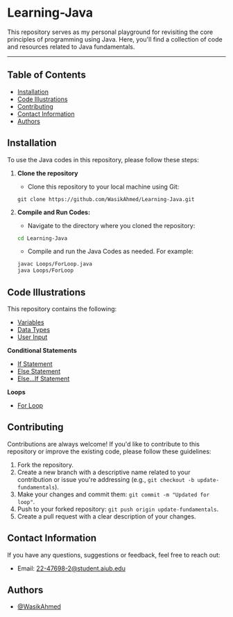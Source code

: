 
# Learning-Java

This repository serves as my personal playground for revisiting the core principles of programming using Java. Here, you'll find a collection of code and resources related to Java fundamentals.

---
## Table of Contents

- [Installation](#installation)
- [Code Illustrations](#code-illustrations)
- [Contributing](#contributing)
- [Contact Information](#contact-information)
- [Authors](#authors)
## Installation

To use the Java codes in this repository, please follow these steps:

1. **Clone the repository**

    - Clone this repository to your local machine using Git:
    ```shell
    git clone https://github.com/WasikAhmed/Learning-Java.git
    ```
2. **Compile and Run Codes:**

    - Navigate to the directory where you cloned the repository:
    
    ```bash
    cd Learning-Java
    ```

    - Compile and run the Java Codes as needed. For example:

    ```bash
    javac Loops/ForLoop.java
    java Loops/ForLoop
    ```


## Code Illustrations

This repository contains the following:

- [Variables](https://github.com/WasikAhmed/Learning-Java/blob/main/Variables.java)
- [Data Types](https://github.com/WasikAhmed/Learning-Java/blob/main/DataTypes.java)
- [User Input](https://github.com/WasikAhmed/Learning-Java/blob/main/Input.java)

**Conditional Statements**
- [If Statement](https://github.com/WasikAhmed/Learning-Java/blob/main/Conditions/If.java)
- [Else Statement](https://github.com/WasikAhmed/Learning-Java/blob/main/Conditions/Else.java)
- [Else...If Statement](https://github.com/WasikAhmed/Learning-Java/blob/main/Conditions/ElseIf.java)

**Loops**
- [For Loop](https://github.com/WasikAhmed/Learning-Java/blob/main/Loops/ForLoop.java)
## Contributing

Contributions are always welcome! If you'd like to contribute to this repository or improve the existing code, please follow these guidelines:

1. Fork the repository.
2. Create a new branch with a descriptive name related to your contribution or issue you're addressing (e.g., `git checkout -b update-fundamentals`).
3. Make your changes and commit them: `git commit -m "Updated for loop"`.
4. Push to your forked repository: `git push origin update-fundamentals`.
5. Create a pull request with a clear description of your changes.

## Contact Information

If you have any questions, suggestions or feedback, feel free to reach out:

- Email: [22-47698-2@student.aiub.edu](mailto:22-47698-2@student.aiub.edu)
## Authors

- [@WasikAhmed](https://www.github.com/WasikAhmed)

